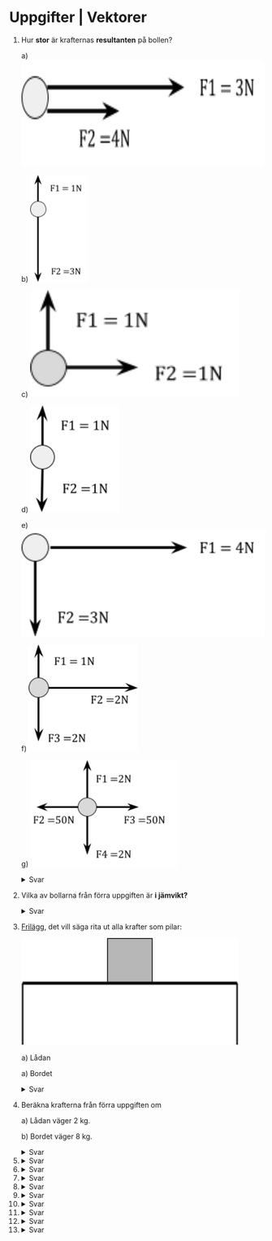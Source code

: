 # Uppgifter | Vektorer

<style>
img{
    height: 15em;
}
</style>

<ol>

<li>

Hur **stor** är krafternas **resultanten** på bollen?

a) ![](image8.png)

b) ![](image4.png)

c) ![](image9.png)

d) ![](image16.png)

e) ![](image12.png)

f) ![](image15.png)

g) ![](image13.png)

<details>
<summary>Svar</summary>

**SVAR:** 

a) 7 N

b) 2 N

c) $\sqrt 2 \newton$

d) 0 N

e) 5 N

f) $\sqrt 5 \newton$

g) 0 N

</details>
</li>

<li>

Vilka av bollarna från förra uppgiften är **i jämvikt?**

<details>
<summary>Svar</summary>

**SVAR:** 

**d** och **g**, eftersom deras resultant är 0.

</details>
</li>

<li>

[Frilägg](?search=frilägg), det vill säga rita ut alla krafter som pilar:

![](image5.png)

a) Lådan

a) Bordet

<details>
<summary>Svar</summary>

a) ![](image6.png)

b) ![](image7.png)

</details>
</li>

<li>

Beräkna krafterna från förra uppgiften om

a) Lådan väger 2 kg.

b) Bordet väger 8 kg.

<details>
<summary>Svar</summary>

a) $$\text{Normalkraft} = \text{Tyngdkraft} = mg = 2 \cdot 9.82 = 19.64 \newton$$

b)

$$\text{Tyngdkraft(låda)} = 19.64 \newton$$

$$\text{Tyngdkraft(bord)} = 8 \cdot 9.82 = 78.56 \newton$$

$$\text{Normalkraft(bord)} = \text{Tyngdkraft(låda)} + \text{Tyngdkraft(bord)}$$
$$\text{Normalkraft(bord)} = 19.64 + 78.56 = 98.2 \newton $$

Vi antar att allt är jämnt utplacerat på bordet. Då tar varje ben upp hälften av normalkraften: $$\frac{\text{Normalkraft(bord)}}{2} = 49.1 \newton$$

</details>
</li>

<li>
<details>
<summary>Svar</summary>
</details>
</li>

<li>
<details>
<summary>Svar</summary>
</details>
</li>

<li>
<details>
<summary>Svar</summary>
</details>
</li>

<li>
<details>
<summary>Svar</summary>
</details>
</li>

<li>
<details>
<summary>Svar</summary>
</details>
</li>

<li>
<details>
<summary>Svar</summary>
</details>
</li>

<li>
<details>
<summary>Svar</summary>
</details>
</li>

<li>
<details>
<summary>Svar</summary>
</details>
</li>

<li>
<details>
<summary>Svar</summary>
</details>
</li>








</ol>

